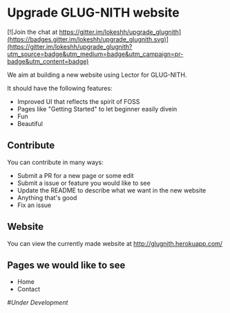 # Upgrade GLUG-NITH website

[![Join the chat at https://gitter.im/lokeshh/upgrade_glugnith](https://badges.gitter.im/lokeshh/upgrade_glugnith.svg)](https://gitter.im/lokeshh/upgrade_glugnith?utm_source=badge&utm_medium=badge&utm_campaign=pr-badge&utm_content=badge)

We aim at building a new website using Lector for GLUG-NITH.

It should have the following features:

- Improved UI that reflects the spirit of FOSS
- Pages like "Getting Started" to let beginner easily divein
- Fun
- Beautiful

## Contribute

You can contribute in many ways:

- Submit a PR for a new page or some edit
- Submit a issue or feature you would like to see
- Update the README to describe what we want in the new website
- Anything that's good
- Fix an issue

## Website

You can view the currently made website at http://glugnith.herokuapp.com/

## Pages we would like to see

- Home
- Contact

#*Under Development*
